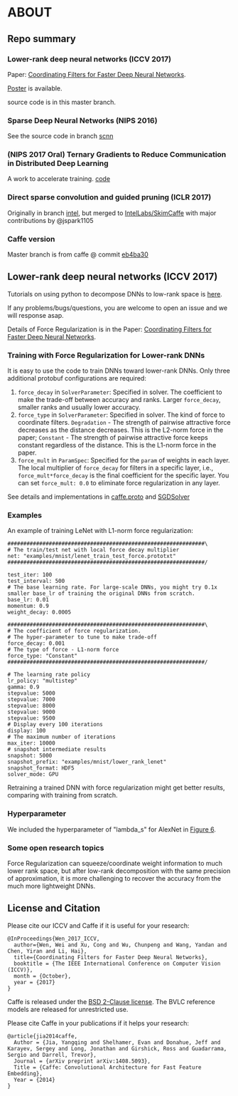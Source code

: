 # ABOUT 
## Repo summary
### Lower-rank deep neural networks (ICCV 2017)
Paper: [Coordinating Filters for Faster Deep Neural Networks](http://openaccess.thecvf.com/content_ICCV_2017/papers/Wen_Coordinating_Filters_for_ICCV_2017_paper.pdf).

[Poster](/docs/ICCV17-Poster.pdf) is available.

source code is in this master branch.

### Sparse Deep Neural Networks (NIPS 2016)
See the source code in branch [scnn](https://github.com/wenwei202/caffe/tree/scnn)

### (NIPS 2017 Oral) Ternary Gradients to Reduce Communication in Distributed Deep Learning 
A work to accelerate training. [code](https://github.com/wenwei202/terngrad)

### Direct sparse convolution and guided pruning (ICLR 2017)
Originally in branch [intel](https://github.com/wenwei202/caffe/tree/intel), but merged to [IntelLabs/SkimCaffe](https://github.com/IntelLabs/SkimCaffe) with major contributions by @jspark1105

### Caffe version
Master branch is from caffe @ commit [eb4ba30](https://github.com/BVLC/caffe/commit/eb4ba30e3c4899edc7a9713158d61503fa8ecf90)

## Lower-rank deep neural networks (ICCV 2017)
Tutorials on using python to decompose DNNs to low-rank space is [here](/python). 

If any problems/bugs/questions, you are welcome to open an issue and we will response asap.

Details of Force Regularization is in the Paper: [Coordinating Filters for Faster Deep Neural Networks](https://arxiv.org/abs/1703.09746).

### Training with Force Regularization for Lower-rank DNNs
It is easy to use the code to train DNNs toward lower-rank DNNs.
Only three additional protobuf configurations are required:

1. `force_decay` in `SolverParameter`: Specified in solver. The coefficient to make the trade-off between accuracy and ranks. Larger `force_decay`, smaller ranks and usually lower accuracy.
2. `force_type` in `SolverParameter`: Specified in solver. The kind of force to coordinate filters. `Degradation` - The strength of pairwise attractive force decreases as the distance decreases. This is the L2-norm force in the paper; `Constant` - The strength of pairwise attractive force keeps constant regardless of the distance. This is the L1-norm force in the paper.
3. `force_mult` in `ParamSpec`: Specified for the `param` of weights in each layer. The local multiplier of `force_decay` for filters in a specific layer, i.e., `force_mult*force_decay` is the final coefficient for the specific layer. You can set `force_mult: 0.0` to eliminate force regularization in any layer.

See details and implementations in [caffe.proto](/src/caffe/proto/caffe.proto#L190-L193) and [SGDSolver](/src/caffe/solvers/sgd_solver.cpp#L223)

### Examples
An example of training LeNet with L1-norm force regularization:

```
##############################################################\
# The train/test net with local force decay multiplier       
net: "examples/mnist/lenet_train_test_force.prototxt"        
##############################################################/

test_iter: 100
test_interval: 500
# The base learning rate. For large-scale DNNs, you might try 0.1x smaller base_lr of training the original DNNs from scratch.
base_lr: 0.01
momentum: 0.9
weight_decay: 0.0005

##############################################################\
# The coefficient of force regularization.                   
# The hyper-parameter to tune to make trade-off              
force_decay: 0.001                                           
# The type of force - L1-norm force                          
force_type: "Constant"                                       
##############################################################/

# The learning rate policy
lr_policy: "multistep"
gamma: 0.9
stepvalue: 5000
stepvalue: 7000
stepvalue: 8000
stepvalue: 9000
stepvalue: 9500
# Display every 100 iterations
display: 100
# The maximum number of iterations
max_iter: 10000
# snapshot intermediate results
snapshot: 5000
snapshot_prefix: "examples/mnist/lower_rank_lenet"
snapshot_format: HDF5
solver_mode: GPU
```

Retraining a trained DNN with force regularization might get better results, comparing with training from scratch.

### Hyperparameter
We included the hyperparameter of "lambda_s" for AlexNet in [Figure 6](https://arxiv.org/pdf/1703.09746.pdf). 

### Some open research topics
Force Regularization can squeeze/coordinate weight information to much lower rank space, but after low-rank decomposition with the same precision of approximation, it is more challenging to recover the accuracy from the much more lightweight DNNs. 

## License and Citation
Please cite our ICCV and Caffe if it is useful for your research:

    @InProceedings{Wen_2017_ICCV,
	  author={Wen, Wei and Xu, Cong and Wu, Chunpeng and Wang, Yandan and Chen, Yiran and Li, Hai},
      title={Coordinating Filters for Faster Deep Neural Networks},
	  booktitle = {The IEEE International Conference on Computer Vision (ICCV)},
	  month = {October},
	  year = {2017}
    }

Caffe is released under the [BSD 2-Clause license](https://github.com/BVLC/caffe/blob/master/LICENSE).
The BVLC reference models are released for unrestricted use.

Please cite Caffe in your publications if it helps your research:

    @article{jia2014caffe,
      Author = {Jia, Yangqing and Shelhamer, Evan and Donahue, Jeff and Karayev, Sergey and Long, Jonathan and Girshick, Ross and Guadarrama, Sergio and Darrell, Trevor},
      Journal = {arXiv preprint arXiv:1408.5093},
      Title = {Caffe: Convolutional Architecture for Fast Feature Embedding},
      Year = {2014}
    }
